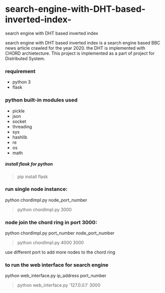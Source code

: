 # search-engine-with-DHT-based-inverted-index-
search engine with DHT based inverted index

search engine with DHT based inverted index is a search engine based BBC news article crawled for the year 2020. the DHT 
is implemented with CHORD archietecture. This project is implemented as a part of project for Distributed System. 


### requirement
- python 3
- flask 

### python built-in modules used
- pickle
- json
- socket
- threading
- sys
- hashlib
- re
- os
- math


##### install flask for python 
> pip install flask

### run single node instance:
python chordImpl.py node_port_number 
> python chordImpl.py 3000 

### node join the chord ring in port 3000:
python chordImpl.py port_number node_port_number 
> python chordImpl.py 4000 3000 

use different port to add more nodes to the chord ring

### to run the web interface for search engine 
python web_interface.py ip_address port_number 
> python web_interface.py '127.0.0.1' 3000 
